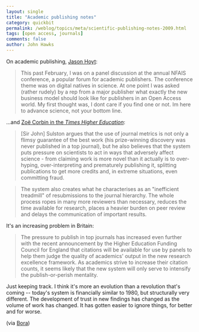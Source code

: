 ```yaml
---
layout: single 
title: "Academic publishing notes" 
category: quickbit
permalink: /weblog/topics/meta/scientific-publishing-notes-2009.html
tags: [open access, journals] 
comments: false 
author: John Hawks 
---
```


On academic publishing, <a href="http://www.mendeley.com/blog/highlighting-research/who-is-killing-science-on-the-web/">Jason Hoyt</a>: 

<blockquote>This past February, I was on a panel discussion at the annual NFAIS conference, a popular forum for academic publishers. The conference theme was on digital natives in science. At one point I was asked (rather rudely) by a rep from a major publisher what exactly the new business model should look like for publishers in an Open Access world. My first thought was, I dont care if you find one or not. Im here to advance science, not your bottom line.</blockquote>

...and <a href="http://www.timeshighereducation.co.uk/story.asp?sectioncode=26&storycode=407705&c=2">Zo&euml; Corbin in the <i>Times Higher Education</i></a>: 

<blockquote>[Sir John] Sulston argues that the use of journal metrics is not only a flimsy guarantee of the best work (his prize-winning discovery was never published in a top journal), but he also believes that the system puts pressure on scientists to act in ways that adversely affect science - from claiming work is more novel than it actually is to over-hyping, over-interpreting and prematurely publishing it, splitting publications to get more credits and, in extreme situations, even committing fraud.</blockquote>

<blockquote>The system also creates what he characterises as an "inefficient treadmill" of resubmissions to the journal hierarchy. The whole process ropes in many more reviewers than necessary, reduces the time available for research, places a heavier burden on peer review and delays the communication of important results.</blockquote>

It's an increasing problem in Britain: 

<blockquote>The pressure to publish in top journals has increased even further with the recent announcement by the Higher Education Funding Council for England that citations will be available for use by panels to help them judge the quality of academics' output in the new research excellence framework. As academics strive to increase their citation counts, it seems likely that the new system will only serve to intensify the publish-or-perish mentality.</blockquote>

Just keeping track. I think it's more an evolution than a revolution that's coming -- today's system is financially similar to 1980, but structurally very different. The development of trust in new findings has changed as the volume of work has changed. It has gotten easier to ignore things, for better and for worse. 

(via <a href="http://scienceblogs.com/clock/2009/08/i_dont_care_about_business_mod.php?utm_source=sbhomepage&utm_medium=link&utm_content=channellink">Bora</a>)




